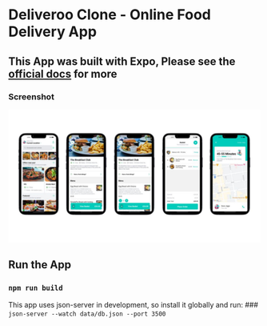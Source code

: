 # Deliveroo Clone - Online Food Delivery App

## This App was built with Expo, Please see the [official docs](https://docs.expo.dev/) for more

### Screenshot

![](./screenshot.jpg)

## Run the App

### `npm run build`

This app uses json-server in development, so install it globally and run: ### `json-server --watch data/db.json --port 3500`

